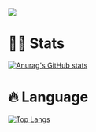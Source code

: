 <img src="https://capsule-render.vercel.app/api?type=waving&height=300&section=header&text=Hi,%20there!&fontSize=90" />

# 👩‍💻 Stats
[![Anurag's GitHub stats](https://github-readme-stats.vercel.app/api?username=Choi-yk&theme=buefy&show_icons=true)](https://github.com/anuraghazra/github-readme-stats)

# 🔥 Language
[![Top Langs](https://github-readme-stats.vercel.app/api/top-langs/?username=Choi-yk&layout=compact)](https://github.com/anuraghazra/github-readme-stats)

